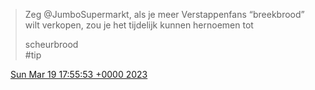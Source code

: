 > Zeg @JumboSupermarkt, als je meer Verstappenfans “breekbrood” wilt verkopen, zou je het tijdelijk kunnen hernoemen tot  
>   
> scheurbrood  
> \#tip

<img src="../../media/tweet.ico" width="12" /> [Sun Mar 19 17:55:53 +0000 2023](https://twitter.com/DromerDenker/status/1637513233526300672)